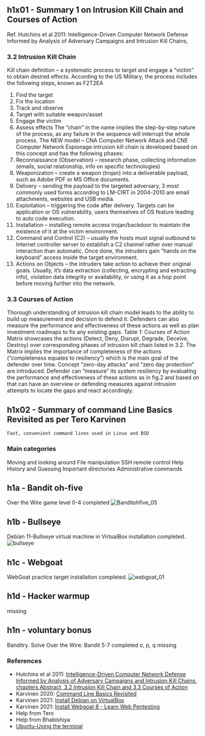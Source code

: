 ## h1x01 - Summary 1 on Intrusion Kill Chain and Courses of Action 
Ref. Hutchins et al 2011: Intelligence-Driven Computer Network Defense Informed by Analysis of Adversary Campaigns and Intrusion Kill Chains,
### 3.2 Intrusion Kill Chain 
Kill chain definition – a systematic process to target and engage a “victim” to obtain desired effects. According to the US Military, the process includes the following steps, known as F2T2EA
1.	Find the target 
2.	Fix the location
3.	Track and observe
4.	Target with suitable weapon/asset
5.	Engage the victim
6.	Assess effects 
The “chain” in the name implies the step-by-step nature of the process, as any failure in the sequence will interrupt the whole process. 
The NEW model – CNA Computer Network Attack and CNE Computer Network Espionage intrusion kill chain is developed based on this concept and has the following phases: 
1.	Reconnaissance (Observation) – research phase, collecting information (emails, social relationship, info on specific technologies) 
2.	Weaponization – create a weapon (trojan) into a deliverable payload, such as Adobe PDF or MS Office documents.
3.	Delivery – sending the payload to the targeted adversary, 3 most commonly used forms according to LM-CIRT in 2004-2010 are email attachments, websites and USB media. 
4.	Exploitation – triggering the code after delivery. Targets can be application or OS vulnerability, users themselves of OS feature leading to auto code execution. 
5.	Installation – installing remote access trojan/backdoor to maintain the existence of it at the victim environment.
6.	Command and Control (C2) – usually the hosts must signal outbound to Internet controller server to establish a C2 channel rather over manual interaction than automatic. Once done, the intruders gain “hands on the keyboard” access inside the target environment.  
7.	Actions on Objects – the intruders take action to achieve their original goals. Usually, it’s data extraction (collecting, encrypting and extracting info), violation data integrity or availability, or using it as a hop point before moving further into the network. 
### 3.3 Courses of Action 
Thorough understanding of intrusion kill chain model leads to the ability to build up measurement and decision to defend it. Defenders can also measure the performance and effectiveness of these actions as well as plan investment roadmaps to fix any existing gaps. 
Table 1: Courses of Action Matrix showcases the actions (Detect, Deny, Disrupt, Degrade, Deceive, Destroy) over corresponding phases of intrusion kill chain listed in 3.2. The Matrix implies the importance of completeness of the actions (“completeness equates to resiliency”) which is the main goal of the defender over time.
Concept “zero-day attacks” and “zero day protection” are introduced. 
Defender can “measure” its system resiliency by evaluating the performance and effectiveness of these actions as in fig.2  and based on that can have an overview or defending measures against intrusion attempts to locate the gaps and react accordingly. 

## h1x02 - Summary of command Line Basics Revisited as per Tero Karvinen
    Fast, convenient command lines used in Linux and BSD 

### Main categories 
 Moving and looking around 
 File manipulation
 SSH remote control
 Help
 History and Guessing
 Important directories 
 Administrative commands 

## h1a - Bandit oh-five 
Over the Wire game level 0-4 completed
![Banditohfive_05](https://user-images.githubusercontent.com/99587532/214869684-8db1ba2b-9a73-4175-a5f1-c7dbfaf001fe.png)

## h1b - Bullseye 
Debian 11-Bullseye virtual machine in VirtualBox installation completed.
![bullseye](https://user-images.githubusercontent.com/99587532/214884972-5d4e533e-21f7-40dd-8a53-6849290e2948.png)

## h1c - Webgoat
WebGoat practice target installation completed.
 ![webgoat_01](https://user-images.githubusercontent.com/99587532/214888508-794c4ad3-c608-4602-b40f-109adaf27d78.png)

## h1d - Hacker warmup 
  missing
## h1n - voluntary bonus
Banditry. Solve Over the Wire: Bandit 5-7 completed
o, p, q
  missing 
### References 
  * Hutchins et al 2011: [Intelligence-Driven Computer Network Defense Informed by Analysis of Adversary Campaigns and Intrusion Kill Chains, chapters Abstract, 3.2   Intrusion Kill Chain and 3.3 Courses of Action](https://lockheedmartin.com/content/dam/lockheed-martin/rms/documents/cyber/LM-White-Paper-Intel-Driven-Defense.pdf)
  * Karvinen 2020: [Command Line Basics Revisited](https://terokarvinen.com/2020/command-line-basics-revisited/)
  * Karvinen 2021: [Install Debian on VirtualBox](https://terokarvinen.com/2021/install-debian-on-virtualbox/)
  * Karvinen 2021: [Install Webgoat 8 - Learn Web Pentesting](https://terokarvinen.com/2020/install-webgoat-web-pentest-practice-target/)
  * Help from Tero 
  * Help from Bhabishiya 
  * [Ubuntu-Using the terminal](https://help.ubuntu.com/community/UsingTheTerminal)
